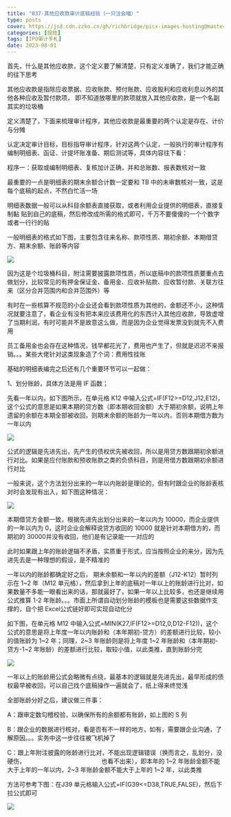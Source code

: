 ```yaml
---
title: "037-其他应收款审计底稿经验（一只注会喵）"
type: posts
cover: https://jsd.cdn.zzko.cn/gh/richbridge/picx-images-hosting@master/thumbnail/CPA-审计.jpg
categories: [投技]
tags: [IPO审计手札]
date: 2023-08-01
---
```

首先，什么是其他应收款，这个定义要了解清楚，只有定义准确了，我们才能正确的往下思考

其他应收款是指除应收票据、应收账款、预付账款、应收股利和应收利息以外的其他各种应收及暂付款项， 即不知道放哪里的款项就放入其他应收款，是一个名副其实的垃圾桶

定义清楚了，下面来梳理审计程序，其他应收款是最重要的两个认定是存在、计价与分摊

认定决定审计目标，目标指导审计程序，针对这两个认定，一般执行的审计程序有编制明细表、函证、计提坏账准备、期后测试等，具体内容往下看：

程序一：获取或编制明细表、复核加计正确，并和总账数、报表数核对一致

最重要的一点是明细表的期末余额合计数一定要和 TB 中的未审数核对一致，这是每个底稿的起点，不然白忙活一场

明细表数据一般可以从科目余额表直接获取，或者利用企业提供的明细表，直接复制黏 贴到自己的底稿，然后修改成所需的格式即可，千万不要傻傻的一个个数字或者一行行的贴

一般明细表的格式如下图，主要包含往来名称、款项性质、期初余额、本期借贷方、期末余额、账龄等内容

![](https://img.richfan.site/ibank/IPO审计札记/037-其他应收款审计底稿经验_1.webp)

因为这是个垃圾桶科目，附注需要披露款项性质，所以底稿中的款项性质要重点去做划分，比较常见的有押金保证金、备用金、应收补贴款、应收暂付款、关联方往来（区分合并范围内和合并范围外）等

有时在一些核算不规范的小企业还会看到款项性质为其他的，金额还不小，这种情况就要注意了，看企业有没有把本来应该费用化的东西计入其他应收款，导致虚增了当期利润，有时可能并不是故意这么做，而是因为企业觉得发票没到就先不入费用

员工备用金也会存在这种情况，钱早都花光了，费用也产生了，但就是迟迟不来报销。。。某些大佬针对这类现象造了个词：费用性挂账

基础的明细表编完之后还有几个重要环节可以一起做：

1、划分账龄，具体方法是用 IF 函数；

先看一年以内，如下图所示，在单元格 K12 中输入公式=IF(F12>=D12,J12,E12)，这个公式的意思是如果本期的贷方数（即本期收回金额）大于期初余额，说明上年遗留的余额在本期全部被收回，则期末余额的账龄为一年以内，否则本期借方数为一年以内

![](https://img.richfan.site/ibank/IPO审计札记/037-其他应收款审计底稿经验_2.webp)

公式的逻辑是先进先出，先产生的债权优先被收回，所以是用贷方数跟期初余额进行对比。如果是应付账款和预收账款之类的负债科目，则是用借方数跟期初余额进行对比

一般来说，这个方法划分出来的一年以内账龄是理论的，但有时跟企业的账龄表核对时会发现有出入，如下图这种情况：

![](https://img.richfan.site/ibank/IPO审计札记/037-其他应收款审计底稿经验_3.webp)

本期借贷方金额一致，根据先进先出划分出来的一年以内为 10000，而企业提供的一年以内为 0，这时企业会解释说贷方收回的 10000 就是针对本期借方的，而期初的 30000并没有收回，他们是有记录能一一对应的

此时如果跟上年的账龄逻辑不矛盾，实质重于形式，应当按照企业的来分，因为先进先去是一种理想的假设，是不精准的

一年以内的账龄都确定好之后， 期末余额和一年以内的差额（J12-K12）暂时列示在 1~2 年（M12 单元格），然后拿到上年的底稿对一年以上的账龄进行比对，如果数量不多能一眼看出来的话，那就最好了，如果一年以上比较多，也还是继续用公式推算 1-2 年账龄。。。市面上所谓自动划分账龄的模板也是需要这些数据作支撑的，自个把 Excel公式链好即可实现自动化分

如下图，在单元格 M12 中输入公式=MIN(K27,IF(F12>=D12,0,D12-F12))，这个公式的意思是将上年度一年以内账龄和（本年期初-贷方）的差额进行比较，较小的值账龄为 1~2 年；同理，2~3 年账龄则是将上年度 1~2 年账龄和（本年期初-贷方-1~2 年账龄）的差额进行比较，取较小值，以此类推，直到账龄分完

![](https://img.richfan.site/ibank/IPO审计札记/037-其他应收款审计底稿经验_4.webp)

一年以上的账龄用公式会略微有点绕，最基本的逻辑就是先进先出，最早形成的债权最早被收回，可以自己找个底稿操作一遍就会了，纸上得来终觉浅

全部账龄分好之后，建议做三件事：

A：跟审定数勾稽校验，以确保所有的余额都有账龄，如上图的 S 列

B：跟企业的数据进行核对，看是否有不一样的地方，如有，需要跟企业沟通，了解原因。。。实务中这一步往往被飞机掉了

C：跟上年附注披露的账龄进行比对，不能出现逻辑错误（换而言之，乱划分，没硬伤，                                             也看不出来），即本年的 1~2 年账龄金额不能大于上年的一年以内，2~3 年账龄金额不能大于上年的 1~2 年，以此类推

方法可参考下图：在J39 单元格输入公式=IF(G39<=D38,TRUE,FALSE)，然后下拉公式即可

![](https://img.richfan.site/ibank/IPO审计札记/037-其他应收款审计底稿经验_5.webp)